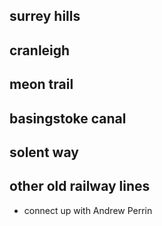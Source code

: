 ## surrey hills

## cranleigh

## meon trail
## basingstoke canal
## solent way
## other old railway lines
- connect up with Andrew Perrin
